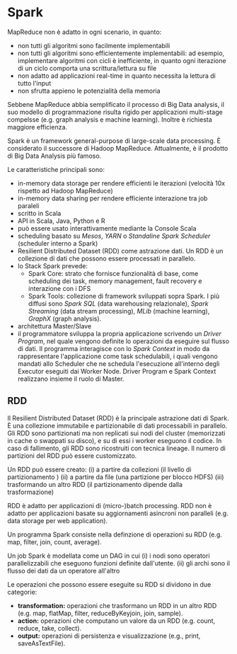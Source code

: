 # Spark

MapReduce non è adatto in ogni scenario, in quanto:
* non tutti gli algoritmi sono facilmente implementabili
* non tutti gli algoritmi sono efficientemente implementabili: ad esempio, implementare algoritmi con cicli è inefficiente, in quanto ogni iterazione di un ciclo comporta una scrittura/lettura su file
* non adatto ad applicazioni real-time in quanto necessita la lettura di tutto l'input
* non sfrutta appieno le potenzialità della memoria

Sebbene MapReduce abbia semplificato il processo di Big Data analysis, il suo modello di programmazione risulta rigido per applicazioni multi-stage compelsse (e.g. graph analysis e machine learning). Inoltre è richiesta maggiore efficienza.

Spark è un framework general-purpose di large-scale data processing.
È considerato il successore di Hadoop MapReduce.
Attualmente, è il prodotto di Big Data Analysis più famoso.

Le caratteristiche principali sono:
* in-memory data storage per rendere efficienti le iterazioni (velocità 10x rispetto ad Hadoop MapReduce)
* in-memory data sharing per rendere efficiente interazione tra job paraleli
* scritto in Scala
* API in Scala, Java, Python e R
* può essere usato interattivamente mediante la Console Scala
* scheduling basato su *Mesos*, *YARN* o *Standaline Spark Scheduler* (scheduler interno a Spark)
* Resilient Distributed Dataset (RDD) come astrazione dati. Un RDD è un collezione di dati che possono essere processati in parallelo.
* lo Stack Spark prevede:
  * Spark Core: strato che fornisce funzionalità di base, come scheduling dei task, memory management, fault recovery e interazione con i DFS
  * Spark Tools: collezione di framework sviluppati sopra Spark. I più diffusi sono *Spark SQL* (data warehousing relazionale), *Spark Streaming* (data stream processing), *MLib* (machine learning), *GraphX* (graph analysis).
* architettura Master/Slave
* il programmatore sviluppa la propria applicazione scrivendo un *Driver Program*, nel quale vengono definite lo operazioni da eseguire sul flusso di dati. Il programma interagisce con lo *Spark Context* in modo da rappresentare l'applicazione come task schedulabili, i quali vengono mandati allo Scheduler che ne schedula l'esecuzione all'interno degli Executor eseguiti dai Worker Node. Driver Program e Spark Context realizzano insieme il ruolo di Master.


## RDD
Il Resilient Distributed Dataset (RDD) è la principale astrazione dati di Spark.
È una collezione immutabile e partizionabile di dati processabili in parallelo.
Gli RDD sono partizionati ma non replicati sui nodi del cluster (memorizzati in cache o swappati su disco), e su di essi i worker eseguono il codice.
In caso di fallimento, gli RDD sono ricostruiti con tecnica lineage.
Il numero di partizioni del RDD può essere customizzato.

Un RDD può essere creato:
(i) a partire da collezioni (il livello di partizionamento )
(ii) a partire da file (una partizione per blocco HDFS)
(iii) trasformando un altro RDD (il partizionamento dipende dalla trasformazione)

RDD è adatto per applicazioni di (micro-)batch processing.
RDD non è adatto per applicazioni basate su aggiornamenti asincroni non paralleli (e.g. data storage per web application).

Un programma Spark consiste nella definzione di operazioni su RDD (e.g. map, filter, join, count, average).

Un job Spark è modellata come un DAG in cui
(i) i nodi sono operatori parallelizzabili che eseguono funzioni definite dall'utente.
(ii) gli archi sono il flusso dei dati da un operatore all'altro

Le operazioni che possono essere eseguite su RDD si dividono in due categorie:
* **transformation:** operazioni che trasformano un RDD in un altro RDD (e.g. map, flatMap, filter, reduceByKeyjoin, join, sample).
* **action:** operazioni che computano un valore da un RDD (e.g. count, reduce, take, collect).
* **output:** operazioni di persistenza e visualizzazione (e.g., print, saveAsTextFile).
